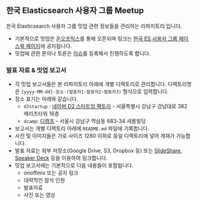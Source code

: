 ## 한국 Elasticsearch 사용자 그룹 Meetup

한국 Elasticsearch 사용자 그룹 밋업 관련 정보들을 관리하는 리파지토리 입니다.
- 기본적으로 밋업은 [온오프믹스](http://onoffmix.com/)를 통해 오픈되며 링크는 [한국 ES 사용자 그룹 페이스북 페이지](https://www.facebook.com/groups/elasticsearch.kr/)에 공지됩니다.
- 밋업에 관한 문의나 토론은 [이슈](https://github.com/elasticsearch-kr/meetup/issues)를 등록해서 진행하도록 합니다.

### 발표 자료 & 밋업 보고서
- 각 밋업 보고서들은 본 리파지토리 아래에 개별 디렉토리로 관리합니다. 디렉토리명은 `[yyyy-MM-dd]-장소-(발표자1-발표자2-발표자3)` 형식으로 입력합니다. 
- 장소 표기는 아래와 같습니다.
  - `d2startup` : [네이버 D2 스타트업 팩토리](http://www.d2startup.com/) - 서울특별시 강남구 강남대로 382 메리츠타워 16층
  - `dcamp`: [디캠프](http://dcamp.kr/) - 서울시 강남구 역삼동 683-34 새롬빌딩
- 보고서는 개별 디렉토리 아래에 `README.md` 파일에 기록합니다.
- 사진 및 이미지들은 가로 사이즈 1280 이하로 동일 디렉토리에 넣어 게재가 가능합니다.
- 발표 자료는 외부 저장소(Google Drive, S3, Dropbox 등) 또는 [SlideShare](https://www.slideshare.net/), [Speaker Deck](https://speakerdeck.com/) 등을 이용하여 링크합니다.
- 밋업 보고서에는 기본적으로 다음 내용들이 포함됩니다.
  - onoffmix 또는 공지 링크
  - 대략적인 참석 인원
  - 발표자료
  - 사진 또는 영상